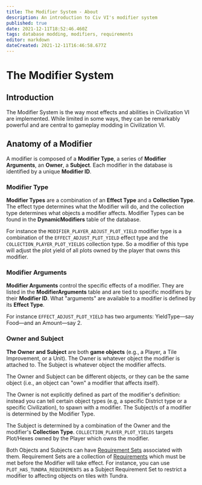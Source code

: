 ```yaml
---
title: The Modifier System - About
description: An introduction to Civ VI's modifier system
published: true
date: 2021-12-11T18:52:46.460Z
tags: database modding, modifiers, requirements
editor: markdown
dateCreated: 2021-12-11T16:46:58.677Z
---
```


# The Modifier System
## Introduction
The Modifier System is the way most effects and abilities in Civilization VI are implemented. While limited in some ways, they can be remarkably powerful and are central to gameplay modding in Civilization VI.

## Anatomy of a Modifier
A modifier is composed of a **Modifier Type**, a series of **Modifier Arguments**, an **Owner**, a **Subject**. Each modifier in the database is identified by a unique **Modifier ID**.

### Modifier Type
**Modifier Types** are a combination of an **Effect Type** and a **Collection Type**. The effect type determines what the Modifier will do, and the collection type determines what objects a modifier affects. Modifier Types can be found in the **DynamicModifiers** table of the database.

For instance the `MODIFIER_PLAYER_ADJUST_PLOT_YIELD` modifier type is a combination of the `EFFECT_ADJUST_PLOT_YIELD` effect type and the `COLLECTION_PLAYER_PLOT_YIELDS` collection type. So a modifier of this type will adjust the plot yield of all plots owned by the player that owns this modifier.

### Modifier Arguments

**Modifier Arguments** control the specific effects of a modifier. They are listed in the **ModifierArguments** table and are tied to specific modifiers by their **Modifier ID**. What "arguments" are available to a modifier is defined by its **Effect Type**.

For instance `EFFECT_ADJUST_PLOT_YIELD` has two arguments: YieldType—say Food—and an Amount—say 2.

### Owner and Subject

**The Owner and Subject** are both **game objects** (e.g., a Player, a Tile Improvement, or a Unit). The Owner is whatever object the modifier is attached to. The Subject is whatever object the modifier affects.

The Owner and Subject can be different objects, or they can be the same object (i.e., an object can "own" a modifier that affects itself).

The Owner is not explicitly defined as part of the modifier's definition: instead you can tell certain object types (e.g, a specific District type or a specific Civilization), to spawn with a modifier. The Subject/s of a modifier is determined by the Modifier Type.

The Subject is determined by a combination of the Owner and the modifier's **Collection Type**. `COLLECTION_PLAYER_PLOT_YIELDS` targets Plot/Hexes owned by the Player which owns the modifier.

Both Objects and Subjects can have [Requirement Sets](requirement-sets.md) associated with them. Requirement Sets are a collection of [Requirements](requirements.md) which must be met before the Modifier will take effect. For instance, you can use `PLOT_HAS_TUNDRA_REQUIREMENTS` as a Subject Requirement Set to restrict a modifier to affecting objects on tiles with Tundra.